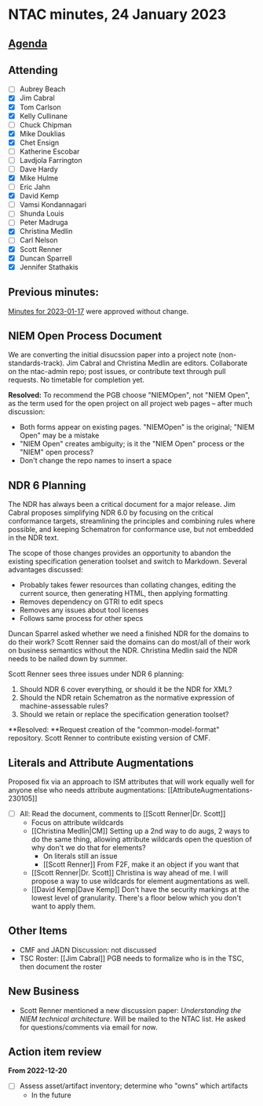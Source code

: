 # NTAC minutes, 24 January 2023

## [Agenda](2023-01-24-agenda.md)

## Attending

- [ ] Aubrey Beach
- [x] Jim Cabral
- [x] Tom Carlson
- [x] Kelly Cullinane
- [ ] Chuck Chipman
- [x] Mike Douklias
- [x] Chet Ensign
- [ ] Katherine Escobar
- [ ] Lavdjola Farrington
- [ ] Dave Hardy
- [x] Mike Hulme
- [ ] Eric Jahn
- [x] David Kemp
- [ ] Vamsi Kondannagari
- [ ] Shunda Louis
- [ ] Peter Madruga
- [x] Christina Medlin
- [ ] Carl Nelson
- [x] Scott Renner
- [x] Duncan Sparrell
- [x] Jennifer Stathakis

## **Previous minutes:**  

[Minutes for 2023-01-17](2023-01-17-minutes.md) were approved without change.

## NIEM Open Process Document

We are converting the initial disucssion paper into a project note (non-standards-track).  Jim Cabral and Christina Medlin are editors.  Collaborate on the ntac-admin repo; post issues, or contribute text through pull requests.  No timetable for completion yet.

**Resolved:** To recommend the PGB choose "NIEMOpen", not "NIEM Open", as the term used for the open project on all project web pages – after much discussion:

* Both forms appear on existing pages.  "NIEMOpen" is the original; "NIEM Open" may be a mistake
* "NIEM Open" creates ambiguity; is it the "NIEM Open" process or the "NIEM" open process?
* Don't change the repo names to insert a space

## NDR 6 Planning

The NDR has always been a critical document for a major release.  Jim Cabral proposes simplifying NDR 6.0 by focusing on the critical conformance targets, streamlining the principles and combining rules where possible, and keeping Schematron for conformance use, but not embedded in the NDR text.

The scope of those changes provides an opportunity to abandon the existing specification generation toolset and switch to Markdown.  Several advantages discussed:

- Probably takes fewer resources than collating changes, editing the current source, then generating HTML, then applying formatting
- Removes dependency on GTRI to edit specs
- Removes any issues about tool licenses
- Follows same process for other specs

Duncan Sparrel asked whether we need a finished NDR for the domains to do their work?  Scott Renner said the domains can do most/all of their work on business semantics without the NDR.  Christina Medlin said the NDR needs to be nailed down by summer.

Scott Renner sees three issues under NDR 6 planning:

1. Should NDR 6 cover everything, or should it be the NDR for XML?
2. Should the NDR retain Schematron as the normative expression of machine-assessable rules?
3. Should we retain or replace the specification generation toolset?

**Resolved:  **Request creation of the "common-model-format" repository.  Scott Renner to contribute existing version of CMF.

## Literals and Attribute Augmentations

Proposed fix via an approach to ISM attributes that will work equally well for anyone else who needs attribute augmentations: [[AttributeAugmentations-230105]]

- [ ] All: Read the document, comments to [[Scott Renner|Dr. Scott]]
  - Focus on attribute wildcards
  - [[Christina Medlin|CM]] Setting up a 2nd way to do augs, 2 ways to do the same thing, allowing attribute wildcards open the question of why don't we do that for elements?
    - On literals still an issue
    - [[Scott Renner]] From F2F, make it an object if you want that
  - [[Scott Renner|Dr. Scott]] Christina is way ahead of me.  I will propose a way to use wildcards for element augmentations as well.
  - [[David Kemp|Dave Kemp]] Don't have the security markings at the lowest level of granularity. There's a floor below which you don't want to apply them.

## Other Items

- CMF and JADN Discussion: not discussed
- TSC Roster:  [[Jim Cabral]] PGB needs to formalize who is in the TSC, then document the roster

## New Business

- Scott Renner mentioned a new discussion paper:  *Understanding the NIEM technical architecture*.  Will be mailed to the NTAC list.  He asked for questions/comments via email for now.

## Action item review

**From 2022-12-20**

- [ ] Assess asset/artifact inventory; determine who "owns" which artifacts
  - In the future

